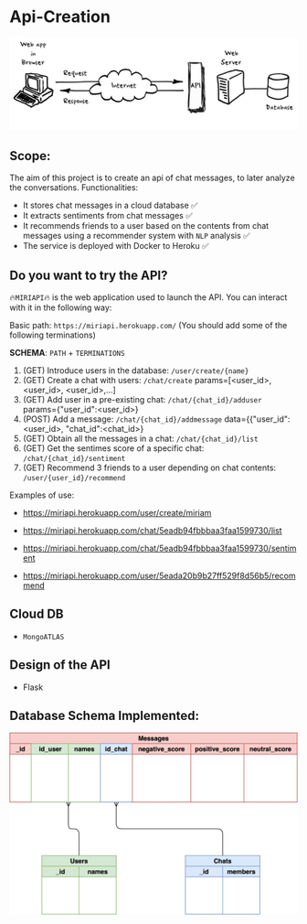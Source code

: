 # Api-Creation

<p align="center">
 <img src="./images/api.png"/>
</p>

## Scope:

The aim of this project is to create an api of chat messages, to later analyze the conversations. Functionalities:

- It stores chat messages in a cloud database ✅
- It extracts sentiments from chat messages ✅
- It recommends friends to a user based on the contents from chat messages using a recommender system with `NLP` analysis ✅
- The service is deployed with Docker to Heroku ✅

## Do you want to try the API? 

🔥`MIRIAPI`🔥 is the web application used to launch the API. You can interact with it in the following way:

Basic path: `https://miriapi.herokuapp.com/` (You should add some of the following terminations)

**SCHEMA**: `PATH` + `TERMINATIONS` 

1) (GET) Introduce users in the database: `/user/create/{name}`
2) (GET) Create a chat with users: `/chat/create` params=[<user_id>, <user_id>, <user_id>,...]
3) (GET) Add user in a pre-existing chat: `/chat/{chat_id}/adduser` params={"user_id":<user_id>}
4) (POST) Add a message: `/chat/{chat_id}/addmessage` data={{"user_id":<user_id>, "chat_id":<chat_id>}
5) (GET) Obtain all the messages in a chat: `/chat/{chat_id}/list`
6) (GET) Get the sentimes score of a specific chat: `/chat/{chat_id}/sentiment`
7) (GET) Recommend 3 friends to a user depending on chat contents: `/user/{user_id}/recommend`

Examples of use:

- https://miriapi.herokuapp.com/user/create/miriam 

- https://miriapi.herokuapp.com/chat/5eadb94fbbbaa3faa1599730/list 

- https://miriapi.herokuapp.com/chat/5eadb94fbbbaa3faa1599730/sentiment

- https://miriapi.herokuapp.com/user/5eada20b9b27ff529f8d56b5/recommend

## Cloud DB 

- `MongoATLAS`

## Design of the API

- Flask 

## Database Schema Implemented:

<p align="center">
 <img src="./images/db.png"/>
</p>


